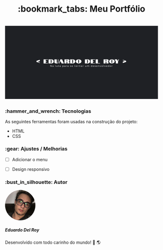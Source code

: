 <h1 align="center">:bookmark_tabs: Meu Portfólio</h1>

<h1 align="center">
<img src="https://github.com/DucAA/portfolio/blob/master/screenshots/Screenshot_01.png" width="700px">
</h1>

<h3>:hammer_and_wrench: Tecnologias</h3>

<p>As seguintes ferramentas foram usadas na construção do projeto:</p>

<ul>
<li>HTML</li>
<li>CSS</li>
</ul>

<h3>:gear: Ajustes / Melhorias</h3>

- [ ] Adicionar o menu
- [ ] Design responsivo


<h3>:bust_in_silhouette: Autor</h3>

<img style="border-radius: 50%;" src="https://github.com/DucAA/portfolio/blob/master/img/eu.jpg" width="100px;" alt=""/>
<h5>Eduardo Del Roy</h5>

Desenvolvido com todo carinho do mundo! :blue_heart: :earth_americas: 